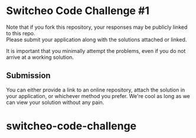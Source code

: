# Switcheo Code Challenge #1 #

Note that if you fork this repository, your responses may be publicly linked to this repo.  
Please submit your application along with the solutions attached or linked.   

It is important that you minimally attempt the problems, even if you do not arrive at a working solution.

## Submission ##
You can either provide a link to an online repository, attach the solution in your application, or whichever method you prefer.
We're cool as long as we can view your solution without any pain.
# switcheo-code-challenge
